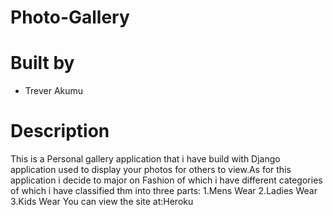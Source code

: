 # Photo-Gallery

# Built by
- Trever Akumu

# Description
This is a Personal gallery application that i have  build with Django application used to  display your photos for others to view.As for this application i decide to major on Fashion of which i have different categories of which i have classified thm into three parts:
1.Mens Wear
2.Ladies Wear
3.Kids Wear 
You can view the site at:Heroku



